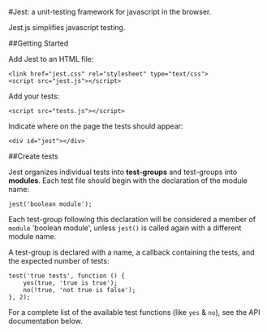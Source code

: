 #Jest: a unit-testing framework for javascript in the browser.

Jest.js simplifies javascript testing.

##Getting Started

Add Jest to an HTML file:

	<link href="jest.css" rel="stylesheet" type="text/css">
	<script src="jest.js"></script>
	
Add your tests:

	<script src="tests.js"></script>
	
Indicate where on the page the tests should appear:

	<div id="jest"></div>
	
##Create tests

Jest organizes individual tests into **test-groups** and test-groups into **modules**.
Each test file should begin with the declaration of the module name:

	jest('boolean module');
	
Each test-group following this declaration will be considered a member of `module` 'boolean module', unless `jest()` is called again with a different module name.

A test-group is declared with a name, a callback containing the tests, and the expected number of tests:

	test('true tests', function () {
		yes(true, 'true is true');
		no(!true, 'not true is false');
	}, 2);
	
For a complete list of the available test functions (like `yes` & `no`), see the API documentation below.

